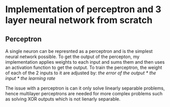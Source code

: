 # **Implementation of perceptron and 3 layer neural network from scratch**

## **Perceptron**
A single neuron can be represnted as a perceptron and is the simplest neural network possible.
To get the output of the percepton, my implementation applies weights to each input and sums them and then uses an activation function to get the output.
To train the perceptron, the weight of each of the 2 inputs to it are adjusted by: *the error of the output \* the input \* the learning rate*

The issue with a perceptron is can it only solve linearly separable problems, hence multilayer perceptrons are needed for more complex problems such as solving XOR outputs which is not lienarly separable.
